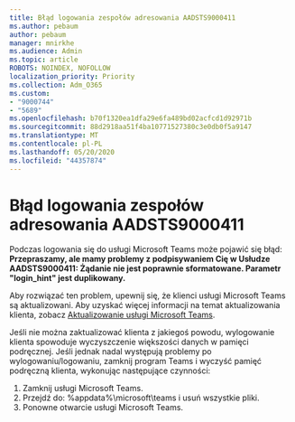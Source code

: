 ```yaml
---
title: Błąd logowania zespołów adresowania AADSTS9000411
ms.author: pebaum
author: pebaum
manager: mnirkhe
ms.audience: Admin
ms.topic: article
ROBOTS: NOINDEX, NOFOLLOW
localization_priority: Priority
ms.collection: Adm_O365
ms.custom:
- "9000744"
- "5689"
ms.openlocfilehash: b70f1320ea1dfa29e6fa489bd02acfcd1d92971b
ms.sourcegitcommit: 88d2918aa51f4ba10771527380c3e0db0f5a9147
ms.translationtype: MT
ms.contentlocale: pl-PL
ms.lasthandoff: 05/20/2020
ms.locfileid: "44357874"
---
```

# <a name="addressing-teams-sign-in-error-aadsts9000411"></a>Błąd logowania zespołów adresowania AADSTS9000411

Podczas logowania się do usługi Microsoft Teams może pojawić się błąd: **Przepraszamy, ale mamy problemy z podpisywaniem Cię w Usłudze AADSTS9000411: Żądanie nie jest poprawnie sformatowane. Parametr "login_hint" jest duplikowany.**

Aby rozwiązać ten problem, upewnij się, że klienci usługi Microsoft Teams są aktualizowani. Aby uzyskać więcej informacji na temat aktualizowania klienta, zobacz [Aktualizowanie usługi Microsoft Teams](https://support.office.com/article/Update-Microsoft-Teams-535a8e4b-45f0-4f6c-8b3d-91bca7a51db1).

Jeśli nie można zaktualizować klienta z jakiegoś powodu, wylogowanie klienta spowoduje wyczyszczenie większości danych w pamięci podręcznej. Jeśli jednak nadal występują problemy po wylogowaniu/logowaniu, zamknij program Teams i wyczyść pamięć podręczną klienta, wykonując następujące czynności:
1. Zamknij usługi Microsoft Teams.
2. Przejdź do: %appdata%\microsoft\teams i usuń wszystkie pliki.
3. Ponowne otwarcie usługi Microsoft Teams.

